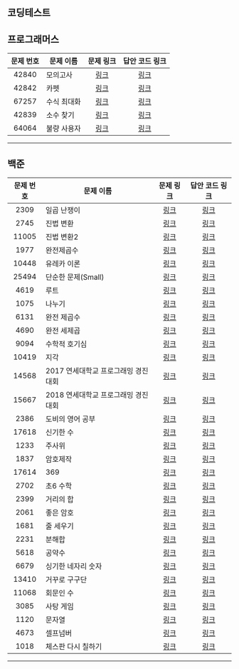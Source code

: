 코딩테스트
----------

프로그래머스
----------
| 문제 번호 | 문제 이름 | 문제 링크 | 답안 코드 링크 |
|:---:|---|:---:|:---:|
| 42840 | 모의고사 | [링크](https://school.programmers.co.kr/learn/courses/30/lessons/42840) | [링크](https://github.com/nicky-day/CodingTest/blob/main/src/main/java/org/example/brute_force/programmers/001-%EB%AA%A8%EC%9D%98%EA%B3%A0%EC%82%AC.java) |
| 42842 | 카펫 | [링크](https://school.programmers.co.kr/learn/courses/30/lessons/42842) | [링크](https://github.com/nicky-day/CodingTest/blob/main/src/main/java/org/example/brute_force/programmers/002-%EC%B9%B4%ED%8E%AB.java) |
| 67257 | 수식 최대화 | [링크](https://school.programmers.co.kr/learn/courses/30/lessons/67257) | [링크](https://github.com/nicky-day/CodingTest/blob/main/src/main/java/org/example/brute_force/programmers/003-%EC%88%98%EC%8B%9D_%EC%B5%9C%EB%8C%80%ED%99%94.java) |
| 42839 | 소수 찾기 | [링크](https://school.programmers.co.kr/learn/courses/30/lessons/42839) | [링크](https://github.com/nicky-day/CodingTest/blob/main/src/main/java/org/example/brute_force/programmers/004-%EC%86%8C%EC%88%98_%EC%B0%BE%EA%B8%B0.java) |
| 64064 | 불량 사용자 | [링크](https://school.programmers.co.kr/learn/courses/30/lessons/64064) | [링크](https://github.com/nicky-day/CodingTest/blob/main/src/main/java/org/example/brute_force/programmers/005-%EB%B6%88%EB%9F%89_%EC%82%AC%EC%9A%A9%EC%9E%90.java) |
----------

백준
----------
| 문제 번호 | 문제 이름 | 문제 링크 | 답안 코드 링크 |
|:---:|---|:---:|:---:|
| 2309 | 일곱 난쟁이 | [링크](https://www.acmicpc.net/problem/2309) | [링크](https://github.com/nicky-day/CodingTest/blob/main/src/main/java/org/example/brute_force/boj/001-%EC%9D%BC%EA%B3%B1_%EB%82%9C%EC%9F%81%EC%9D%B4.java) |
| 2745 | 진법 변환 | [링크](https://www.acmicpc.net/problem/2745) | [링크](https://github.com/nicky-day/CodingTest/blob/main/src/main/java/org/example/brute_force/boj/002-%EC%A7%84%EB%B2%95_%EB%B3%80%ED%99%98.java) |
| 11005 | 진법 변환2 | [링크](https://www.acmicpc.net/problem/11005) | [링크](https://github.com/nicky-day/CodingTest/blob/main/src/main/java/org/example/brute_force/boj/003-%EC%A7%84%EB%B2%95_%EB%B3%80%ED%99%98_2.java) |
| 1977 | 완전제곱수 | [링크](https://www.acmicpc.net/problem/1977) | [링크](https://github.com/nicky-day/CodingTest/blob/main/src/main/java/org/example/brute_force/boj/004-%EC%99%84%EC%A0%84%EC%A0%9C%EA%B3%B1%EC%88%98.java) |
| 10448 | 유레카 이론 | [링크](https://www.acmicpc.net/problem/10448) | [링크](https://github.com/nicky-day/CodingTest/blob/main/src/main/java/org/example/brute_force/boj/005-%EC%9C%A0%EB%A0%88%EC%B9%B4_%EC%9D%B4%EB%A1%A0.java) |
| 25494 | 단순한 문제(Small) | [링크](https://www.acmicpc.net/problem/25494) | [링크](https://github.com/nicky-day/CodingTest/blob/main/src/main/java/org/example/brute_force/boj/006-%EB%8B%A8%EC%88%9C%ED%95%9C_%EB%AC%B8%EC%A0%9C_Small.java) |
| 4619 | 루트 | [링크](https://www.acmicpc.net/problem/4619) | [링크](https://github.com/nicky-day/CodingTest/blob/main/src/main/java/org/example/brute_force/boj/007-%EB%A3%A8%ED%8A%B8.java) |
| 1075 | 나누기 | [링크](https://www.acmicpc.net/problem/1075) | [링크](https://github.com/nicky-day/CodingTest/blob/main/src/main/java/org/example/brute_force/boj/008-%EB%82%98%EB%88%84%EA%B8%B0.java) |
| 6131 | 완전 제곱수 | [링크](https://www.acmicpc.net/problem/6131) | [링크](https://github.com/nicky-day/CodingTest/blob/main/src/main/java/org/example/brute_force/boj/009-%EC%99%84%EC%A0%84_%EC%A0%9C%EA%B3%B1%EC%88%98.java) |
| 4690 | 완전 세제곱 | [링크](https://www.acmicpc.net/problem/4690) | [링크](https://github.com/nicky-day/CodingTest/blob/main/src/main/java/org/example/brute_force/boj/010-%EC%99%84%EC%A0%84_%EC%84%B8%EC%A0%9C%EA%B3%B1.java) |
| 9094 | 수학적 호기심 | [링크](https://www.acmicpc.net/problem/9094) | [링크](https://github.com/nicky-day/CodingTest/blob/main/src/main/java/org/example/brute_force/boj/011-%EC%88%98%ED%95%99%EC%A0%81_%ED%98%B8%EA%B8%B0%EC%8B%AC.java) |
| 10419 | 지각 | [링크](https://www.acmicpc.net/problem/10419) | [링크](https://github.com/nicky-day/CodingTest/blob/main/src/main/java/org/example/brute_force/boj/012-%EC%A7%80%EA%B0%81.java) |
| 14568 | 2017 연세대학교 프로그래밍 경진대회 | [링크](https://www.acmicpc.net/problem/14568) | [링크](https://github.com/nicky-day/CodingTest/blob/main/src/main/java/org/example/brute_force/boj/013-2017-%EC%97%B0%EC%84%B8%EB%8C%80%ED%95%99%EA%B5%90_%ED%94%84%EB%A1%9C%EA%B7%B8%EB%9E%98%EB%B0%8D_%EA%B2%BD%EC%8B%9C%EB%8C%80%ED%9A%8C.java) |
| 15667 | 2018 연세대학교 프로그래밍 경진대회 | [링크](https://www.acmicpc.net/problem/15667) | [링크](https://github.com/nicky-day/CodingTest/blob/main/src/main/java/org/example/brute_force/boj/014-2018-%EC%97%B0%EC%84%B8%EB%8C%80%ED%95%99%EA%B5%90_%ED%94%84%EB%A1%9C%EA%B7%B8%EB%9E%98%EB%B0%8D_%EA%B2%BD%EC%8B%9C%EB%8C%80%ED%9A%8C.java) |
| 2386 | 도비의 영어 공부 | [링크](https://www.acmicpc.net/problem/2386) | [링크](https://github.com/nicky-day/CodingTest/blob/main/src/main/java/org/example/brute_force/boj/015-%EB%8F%84%EB%B9%84%EC%9D%98_%EC%98%81%EC%96%B4_%EA%B3%B5%EB%B6%80.java) |
| 17618 | 신기한 수 | [링크](https://www.acmicpc.net/problem/17618) | [링크](https://github.com/nicky-day/CodingTest/blob/main/src/main/java/org/example/brute_force/boj/016-%EC%8B%A0%EA%B8%B0%ED%95%9C_%EC%88%98.java) |
| 1233 | 주사위 | [링크](https://www.acmicpc.net/problem/1233) | [링크](https://github.com/nicky-day/CodingTest/blob/main/src/main/java/org/example/brute_force/boj/017-%EC%A3%BC%EC%82%AC%EC%9C%84.java) |
| 1837 | 암호제작 | [링크](https://www.acmicpc.net/problem/1837) | [링크](https://github.com/nicky-day/CodingTest/blob/main/src/main/java/org/example/brute_force/boj/018-%EC%95%94%ED%98%B8%EC%A0%9C%EC%9E%91.java) |
| 17614 | 369 | [링크](https://www.acmicpc.net/problem/17614) | [링크](https://github.com/nicky-day/CodingTest/blob/main/src/main/java/org/example/brute_force/boj/019-369.java) |
| 2702 | 초6 수학 | [링크](https://www.acmicpc.net/problem/2702) | [링크](https://github.com/nicky-day/CodingTest/blob/main/src/main/java/org/example/brute_force/boj/020-%EC%B4%886_%EC%88%98%ED%95%99.java) |
| 2399 | 거리의 합 | [링크](https://www.acmicpc.net/problem/2399) | [링크](https://github.com/nicky-day/CodingTest/blob/main/src/main/java/org/example/brute_force/boj/021-%EA%B1%B0%EB%A6%AC%EC%9D%98_%ED%95%A9.java) |
| 2061 | 좋은 암호 | [링크](https://www.acmicpc.net/problem/2061) | [링크](https://github.com/nicky-day/CodingTest/blob/main/src/main/java/org/example/brute_force/boj/022-%EC%A2%8B%EC%9D%80_%EC%95%94%ED%98%B8.java) |
| 1681 | 줄 세우기 | [링크](https://www.acmicpc.net/problem/1681) | [링크](https://github.com/nicky-day/CodingTest/blob/main/src/main/java/org/example/brute_force/boj/023-%EC%A4%84_%EC%84%B8%EC%9A%B0%EA%B8%B0.java) |
| 2231 | 분해합 | [링크](https://www.acmicpc.net/problem/2231) | [링크](https://github.com/nicky-day/CodingTest/blob/main/src/main/java/org/example/brute_force/boj/024-%EB%B6%84%ED%95%B4%ED%95%A9.java) |
| 5618 | 공약수 | [링크](https://www.acmicpc.net/problem/5618) | [링크](https://github.com/nicky-day/CodingTest/blob/main/src/main/java/org/example/brute_force/boj/025-%EA%B3%B5%EC%95%BD%EC%88%98.java) |
| 6679 | 싱기한 네자리 숫자 | [링크](https://www.acmicpc.net/problem/6679) | [링크](https://github.com/nicky-day/CodingTest/blob/main/src/main/java/org/example/brute_force/boj/026-%EC%8B%B1%EA%B8%B0%ED%95%9C_%EB%84%A4%EC%9E%90%EB%A6%AC_%EC%88%AB%EC%9E%90.java) |
| 13410 | 거꾸로 구구단 | [링크](https://www.acmicpc.net/problem/13410) | [링크](https://github.com/nicky-day/CodingTest/blob/main/src/main/java/org/example/brute_force/boj/027-%EA%B1%B0%EA%BE%B8%EB%A1%9C_%EA%B5%AC%EA%B5%AC%EB%8B%A8.java) |
| 11068 | 회문인 수 | [링크](https://www.acmicpc.net/problem/11068) | [링크](https://github.com/nicky-day/CodingTest/blob/main/src/main/java/org/example/brute_force/boj/028-%ED%9A%8C%EB%AC%B8%EC%9D%B8_%EC%88%98.java) |
| 3085 | 사탕 게임 | [링크](https://www.acmicpc.net/problem/3085) | [링크](https://github.com/nicky-day/CodingTest/blob/main/src/main/java/org/example/brute_force/boj/029-%EC%82%AC%ED%83%95_%EA%B2%8C%EC%9E%84.java) |
| 1120 | 문자열 | [링크](https://www.acmicpc.net/problem/1120) | [링크](https://github.com/nicky-day/CodingTest/blob/main/src/main/java/org/example/brute_force/boj/030-%EB%AC%B8%EC%9E%90%EC%97%B4.java) |
| 4673 | 셀프넘버 | [링크](https://www.acmicpc.net/problem/4673) | [링크](https://github.com/nicky-day/CodingTest/blob/main/src/main/java/org/example/brute_force/boj/031-%EC%85%80%ED%94%84_%EB%84%98%EB%B2%84.java) |
| 1018 | 체스판 다시 칠하기 | [링크](https://www.acmicpc.net/problem/1018) | [링크](https://github.com/nicky-day/CodingTest/blob/main/src/main/java/org/example/brute_force/boj/032-%EC%B2%B4%EC%8A%A4%ED%8C%90_%EB%8B%A4%EC%8B%9C_%EC%B9%A0%ED%95%98%EA%B8%B0.java) |
----------
